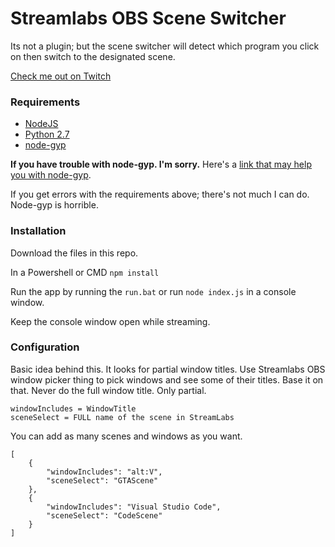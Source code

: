 # Streamlabs OBS Scene Switcher

Its not a plugin; but the scene switcher will detect which program you click on then switch to the designated scene.

[Check me out on Twitch](https://twitch.tv/stuykgaming/)

### Requirements

-   [NodeJS](https://nodejs.org/en/download/)
-   [Python 2.7](https://www.python.org/downloads/release/python-2716/)
-   [node-gyp]()

**If you have trouble with node-gyp. I'm sorry.**
Here's a [link that may help you with node-gyp](https://spin.atomicobject.com/2019/03/27/node-gyp-windows/).

If you get errors with the requirements above; there's not much I can do. Node-gyp is horrible.

### Installation

Download the files in this repo.

In a Powershell or CMD
`npm install`

Run the app by running the `run.bat` or run `node index.js` in a console window.

Keep the console window open while streaming.

### Configuration

Basic idea behind this. It looks for partial window titles.
Use Streamlabs OBS window picker thing to pick windows and see some of their titles. Base it on that. Never do the full window title. Only partial.

```
windowIncludes = WindowTitle
sceneSelect = FULL name of the scene in StreamLabs
```

You can add as many scenes and windows as you want.

```
[
    {
        "windowIncludes": "alt:V",
        "sceneSelect": "GTAScene"
    },
    {
        "windowIncludes": "Visual Studio Code",
        "sceneSelect": "CodeScene"
    }
]
```
